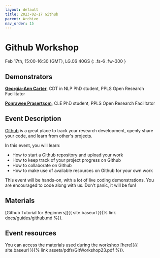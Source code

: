 ```yaml
---
layout: default
title: 2023-02-17 Github
parent: Archive
nav_order: 15
---
```


# Github Workshop

Feb 17th, 15:00-16:30 (GMT), LG.06 40GS
{: .fs-6 .fw-300 }

## Demonstrators

[**Georgia-Ann Carter**](https://gacarter.github.io/), CDT in NLP PhD student, PPLS Open Research Facilitator

[**Ponrawee Prasertsom**](https://ponraw.ee/), CLE PhD student, PPLS Open Research Facilitator

## Event Description

[Github](https://github.com) is a great place to track your research development, openly share your code, and learn from other's projects.

In this event, you will learn:

- How to start a Github repository and upload your work
- How to keep track of your project progress on Github
- How to collaborate on Github
- How to make use of available resources on Github for your own work

This event will be hands-on, with a lot of live coding demonstrations.
You are encouraged to code along with us.
Don't panic, it will be fun!

## Materials

[Github Tutorial for Beginners]({{ site.baseurl }}{% link docs/guides/github.md %}).

## Event resources
You can access the materials used during the workshop [here]({{ site.baseurl }}{% link assets/pdfs/GitWorkshop23.pdf %}).

